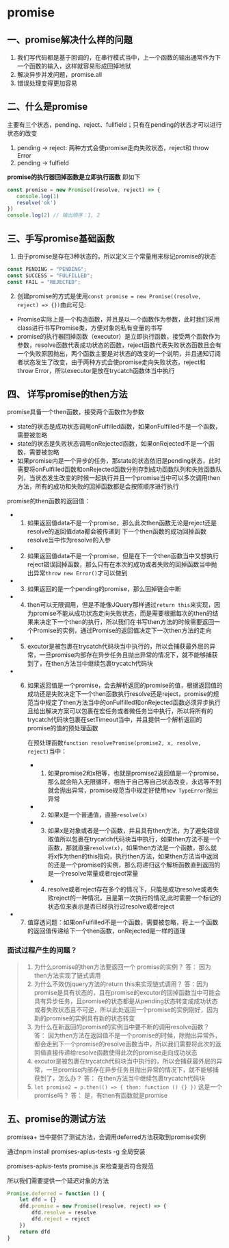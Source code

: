 # promise

## 一、promise解决什么样的问题

1. 我们写代码都是基于回调的，在串行模式当中，上一个函数的输出通常作为下一个函数的输入，这样就容易形成回掉地狱
2. 解决异步并发问题，promise.all
3. 错误处理变得更加容易

## 二、什么是promise

主要有三个状态，pending、reject、fullfield；只有在pending的状态才可以进行状态的改变

1. pending -> reject: 两种方式会使promise走向失败状态，reject和 throw Error
2. pending -> fulfield

**promise的执行器回掉函数是立即执行函数** 即如下

```js
const promise = new Promise((resolve, reject) => {
   console.log(1)
   resolve('ok')
}) 
console.log(2) // 输出顺序：1, 2
```

## 三、手写promise基础函数

1. 由于promise是存在3种状态的，所以定义三个常量用来标记promise的状态

```js
const PENDING = "PENDING";
const SUCCESS = "FULFILLED";
const FAIL = "REJECTED";
```

2. 创建promise的方式是使用`const promise = new Promise((resolve, reject) => {})`由此可见:

+ Promise实际上是一个构造函数，并且是以一个函数作为参数，此时我们采用class进行书写Promise类，方便对象的私有变量的书写
+ promise的执行器回掉函数（executor）是立即执行函数，接受两个函数作为参数，resolve函数代表成功状态的函数，reject函数代表失败状态函数且会有一个失败原因抛出，两个函数主要是对状态的改变的一个说明，并且通知订阅者状态发生了改变，由于两种方式会使promise走向失败状态，reject和 throw Error，所以executor是放在trycatch函数体当中执行
  
## 四、 详写promise的then方法

promise具备一个then函数，接受两个函数作为参数

- state的状态是成功状态调用onFulfilled函数，如果onFulfilled不是一个函数，需要被忽略
- state的状态是失败状态调用onRejected函数，如果onRejected不是一个函数，需要被忽略
- 如果promise内是一个异步的任务，那state的状态依旧是pending状态，此时需要将onFulfilled函数和onRejected函数分别存到成功函数队列和失败函数队列，当状态发生改变的时候一起执行并且一个promise当中可以多次调用then方法，所有的成功和失败的回掉函数都是会按照顺序进行执行

promise的then函数的返回值：

+ 1. 如果返回值data不是一个promise，那么此次then函数无论是reject还是resolve的返回值data都会被传递到 下一个then函数的成功回掉函数resolve当中作为resolve的入参
+ 2. 如果返回值data不是一个promise，但是在下一个then函数当中又想执行reject错误回掉函数，那么只有在本次的成功或者失败的回掉函数当中抛出异常`throw new Error()`才可以做到
+ 3. 如果返回的是一个pending的promise，那么回掉链会中断
+ 4. then可以无限调用，但是不能像JQuery那样通过`return this`来实现，因为promise不能从成功状态走向失败状态，而是需要根据每次的then的结果来决定下一个then的执行，所以我们在书写then方法的时候需要返回一个Promise的实例，通过Promise的返回值决定下一次then方法的走向
+ 5. excutor是被包裹在trycatch代码块当中执行的，所以会捕获最外层的异常，一旦promise内部存在异步任务且抛出异常的情况下，就不能够捕获到了，在then方法当中继续包裹trycatch代码块
+ 6. 如果返回值是一个promise，会去解析返回的promise的值，根据返回值的成功还是失败决定下一个then函数执行resolve还是reject，promise的规范当中规定了then方法当中的onFulfilled和onRejected函数必须异步执行且给出解决方案可以包裹在宏任务或者微任务当中执行，所以将所有的trycatch代码块包裹在setTimeout当中，并且提供一个解析返回的promise的值的预处理函数
      
        在预处理函数`function resolvePromise(promise2, x, resolve, reject)`当中：
        
        + 1. 如果promise2和x相等，也就是promise2返回值是一个promise，那么就会陷入无限循环，相当于自己等自己状态改变，永远等不到就会抛出异常，promise规范当中规定好使用`new TypeError`抛出异常
        + 2. 如果x是一个普通值，直接`resolve(x)`
        + 3. 如果x是对象或者是一个函数，并且具有then方法，为了避免错误取值所以包裹在trycatch代码块当中执行，如果then方法不是一个函数，那就直接`resolve(x)`，如果then方法是一个函数，那么就将x作为then的this指向，执行then方法，如果then方法当中返回的还是一个promise的实例，那么将递归这个解析函数直到返回的是一个resolve常量或者reject常量
        + 4. resolve或者reject存在多个的情况下，只能是成功resolve或者失败reject的一种情况，且是第一次执行的情况,此时需要一个标记的状态位来表示是否已经执行过resolve或者reject
+ 7. 值穿透问题：如果onFulfilled不是一个函数，需要被忽略，将上一个函数的返回值传递给下一个then函数，onRejected是一样的道理

### 面试过程产生的问题？

> 1. 为什么promise的then方法要返回一个 promise的实例？
> 答： 因为then方法实现了链式调用
> 2. 为什么不效仿jquery方法的return this来实现链式调用？
> 答：因为promise是具有状态的，且在promise的excutor的回掉函数当中可能会具有异步任务，且promise的状态都是从pending状态转变成成功状态或者失败状态且不可逆，所以此处返回一个promise的实例刚好，因为新的promise的实例具有新的状态转变
> 3. 为什么在新返回的promise的实例当中要不断的调用resolve函数？
> 答： 因为then方法在返回值不是一个promise的时候，除抛出异常外，都会走到下一个promise的resolve函数当中，所以我们需要将此次的返回值直接传递给resolve函数使得此次的promise走向成功状态
> 4. excutor是被包裹在trycatch代码块当中执行的，所以会捕获最外层的异常，一旦promise内部存在异步任务且抛出异常的情况下，就不能够捕获到了，怎么办？
> 答： 在then方法当中继续包裹trycatch代码块
> 5. `let promise2 = p.then(() => { then: function () {} })` 这是一个promise吗？
> 答： 是，有then有函数就是promise

## 五、promise的测试方法

promisea+ 当中提供了测试方法，会调用deferred方法获取到promise实例

通过npm install promises-aplus-tests -g 全局安装

promises-aplus-tests promise.js 来检查是否符合规范

所以我们需要提供一个延迟对象的方法

```js
Promise.deferred = function () {
    let dfd = {}
    dfd.promise = new Promise((resolve, reject) => {
        dfd.resolve = resolve
        dfd.reject = reject
    })
    return dfd
}
```
